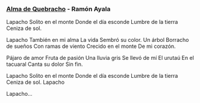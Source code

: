 ### [Alma de Quebracho](https://www.youtube.com/watch?v=i-mwsUGBzI4) - Ramón Ayala

Lapacho
Solito en el monte
Donde el día esconde
Lumbre de la tierra
Ceniza de sol.

Lapacho
También en mi alma
La vida
Sembró su color.
Un árbol
Borracho de sueños
Con ramas de viento
Crecido en el monte
De mi corazón.

Pájaro de amor
Fruta de pasión
Una lluvia gris
Se llevó de mí
El urutaú
En el tacuaral
Canta su dolor
Sin fin.

Lapacho
Solito en el monte
Donde el día esconde
Lumbre de la tierra
Ceniza de sol.
Lapacho

Lapacho...

